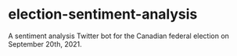 # election-sentiment-analysis
A sentiment analysis Twitter bot for the Canadian federal election on September 20th, 2021.

